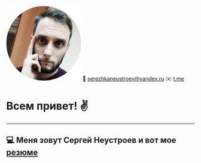 
                   
![foto](foto.png)  :email: [serezhkaneustroev@yandex.ru](mailto:serezhkaneustroev@yandex.ru) 
:envelope: [t.me](https://t.me/blackcoffe1989)

# Всем привет! :v:



_________
## :computer: Меня зовут Сергей Неустроев и вот мое [резюме](https://drive.google.com/file/d/1EgA7QhtojxptJ9liV5UoWBPp594AyEDd/view?usp=sharing)
 
